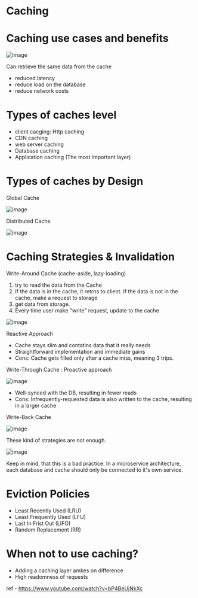 # Caching

# Caching use cases and benefits

![image](https://github.com/JaegyeomKim/Caching/assets/77129961/84532dcc-973b-4d24-b4bd-4971ab72eca7)

Can retrieve the same data from the cache
- reduced latency
- reduce load on the database
- reduce network costs


# Types of caches level
- client cacging: Http caching
- CDN caching
- web server caching
- Database caching
- Application caching (The most important layer)

# Types of caches by Design

Global Cache

![image](https://github.com/JaegyeomKim/Caching/assets/77129961/d04c16e9-60ea-4617-8556-e5b65c758d57)

Distributed Cache

![image](https://github.com/JaegyeomKim/Caching/assets/77129961/06264a20-39ff-428c-9858-e5ddabb78d38)

# Caching Strategies & Invalidation

Write-Around Cache (cache-aside, lazy-loading)
1. try to read the data from the Cache
2. If the data is in the cache, it retrns to client. If the data is not in the cache, make a request to storage
3. get data from storage.
4. Every time user make "write" request, update to the cache

![image](https://github.com/JaegyeomKim/Caching/assets/77129961/2399ebab-8bd0-45f7-bf3f-15ebe4dbc2f2)

Reactive Approach 
- Cache stays slim and contatins data that it really needs
- Straightforward implementation and immediate gains
- Cons: Cache gets filled only after a cache miss, meaning 3 trips.


Write-Through Cache : Proactive approach

![image](https://github.com/JaegyeomKim/Caching/assets/77129961/f41c6f3f-c79b-4a83-a12b-990b213b3e6b)

- Well-synced with the DB, resulting in fewer reads
- Cons: Infrequently-requested data is also written to the cache, resulting in a larger cache
  
Write-Back Cache

![image](https://github.com/JaegyeomKim/Caching/assets/77129961/b497b089-587c-4de6-a07b-58b76130302a)

These kind of strategies are not enough.

![image](https://github.com/JaegyeomKim/Caching/assets/77129961/23564db0-658d-4fb3-b758-d6aec98cbf72)

Keep in mind, that this is a bad practice. In a microservice architecture, each database and cache should only be connected to it's own service.


# Eviction Policies

- Least Recently Used (LRU)
- Least Frequently Used (LFU)
- Last In Frist Out (LIFO)
- Random Replacement (RR)


# When not to use caching?

- Adding a caching layer amkes on difference
- High readomness of requests





ref - https://www.youtube.com/watch?v=bP4BeUjNkXc


